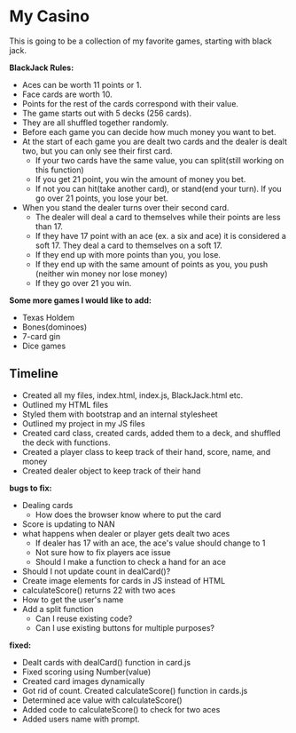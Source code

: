 # My Casino #

This is going to be a collection of my favorite games, starting with black jack.

<b>BlackJack Rules:</b>
* Aces can be worth 11 points or 1.
* Face cards are worth 10.
* Points for the rest of the cards correspond with their value.
* The game starts out with 5 decks (256 cards).
* They are all shuffled together randomly.
* Before each game you can decide how much money you want to bet.
* At the start of each game you are dealt two cards and the dealer is dealt two, but you can only see their first card. 
    * If your two cards have the same value, you can split(still working on this function)
    * If you get 21 point, you win the amount of money you bet.
    * If not you can hit(take another card), or stand(end your turn). If you go over 21 points, you lose your bet.
* When you stand the dealer turns over their second card.
    * The dealer will deal a card to themselves while their points are less than 17.
    * If they have 17 point with an ace (ex. a six and ace) it is considered a soft 17. They deal a card to themselves on a soft 17. 
    * If they end up with more points than you, you lose.
    * If they end up with the same amount of points as you, you push (neither win money nor lose money)
    * If they go over 21 you win. 

<b>Some more games I would like to add:</b>
* Texas Holdem
* Bones(dominoes)
* 7-card gin
* Dice games

## Timeline ##

* Created all my files, index.html, index.js, BlackJack.html etc.
* Outlined my HTML files
* Styled them with bootstrap and an internal stylesheet
* Outlined my project in my JS files
* Created card class, created cards, added them to a deck, and shuffled the deck with functions. 
* Created a player class to keep track of their hand, score, name, and money
* Created dealer object to keep track of their hand

<b>bugs to fix:</b>
* Dealing cards
    * How does the browser know where to put the card
* Score is updating to NAN
* what happens when dealer or player gets dealt two aces
    * If dealer has 17 with an ace, the ace's value should change to 1
    * Not sure how to fix players ace issue
    * Should I make a function to check a hand for an ace 
* Should I not update count in dealCard()? 
* Create image elements for cards in JS instead of HTML
* calculateScore() returns 22 with two aces
* How to get the user's name
* Add a split function
    * Can I reuse existing code?
    * Can I use existing buttons for multiple purposes?

<b>fixed:</b>
* Dealt cards with dealCard() function in card.js
* Fixed scoring using Number(value) 
* Created card images dynamically
* Got rid of count. Created calculateScore() function in cards.js
* Determined ace value with calculateScore()
* Added code to calculateScore() to check for two aces
* Added users name with prompt. 